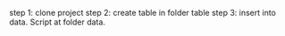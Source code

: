 step 1: clone project
step 2: create table in folder table
step 3: insert into data. Script at folder data. 